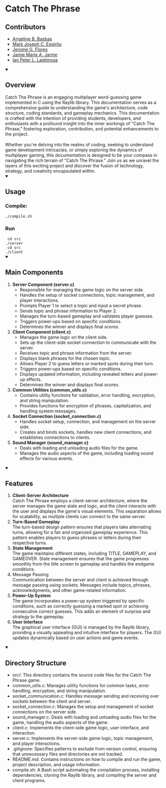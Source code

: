 # Catch The Phrase
## Contributors
- [Angeline B. Basbas](https://github.com/StrayMarimo)
- [Mark Joseph C. Espiritu](https://github.com/Re3ses)
- [Jerome G. Flores](https://github.com/jeromefloresss)
- [Jamie Marie A. Jarme](https://github.com/jamienewtron)
- [Ian Peter L. Lastimosa](https://github.com/LastimosaPeter)


<details open>
    <summary> <h2>Overview</h2> </summary>
    Catch The Phrase is an engaging multiplayer word-guessing game implemented in C using the Raylib library. This documentation serves as a comprehensive guide to understanding the game's architecture, code structure, coding standards, and gameplay mechanics. This documentation is crafted with the intention of providing students, developers, and enthusiasts with a profound insight into the inner workings of "Catch The Phrase," fostering exploration, contribution, and potential enhancements to the project.  </br>  </br>
Whether you're delving into the realms of coding, seeking to understand game development intricacies, or simply exploring the dynamics of multiplayer gaming, this documentation is designed to be your compass in navigating the rich terrain of "Catch The Phrase." Join us as we unravel the layers of this exciting project and discover the fusion of technology, strategy, and creativity encapsulated within.
</details>
<details open>
    <summary> <h2>Usage</h2> </summary>
<h3>Compile: </h3>
<code>./compile.sh </code>
<h3>Run</h3>
<code> cd src </code> <br>
<code>./server <port> </code> <br> 
<code> cd src </code> <br>
<code>./client <host> <port> </code><br>
</details>


<details open>
    <summary> <h2>Main Components </h2> </summary>
    <ol>
        <li><b>Server Component (server.c) </b>
            <ul>
                <li>Responsible for managing the game logic on the server side. </li>
                <li>Handles the setup of socket connections, topic management, and player interactions. </li>
                <li>Prompts Player 1 to select a topic and input a secret phrase. </li>
                <li>Sends topic and phrase information to Player 2. </li>
                <li>Manages the turn-based gameplay and validates player guesses. </li>
                <li>Triggers power-ups based on specific conditions. </li>
                <li>Determines the winner and displays final scores. </li>
            </ul>
        </li>
        <li> <b>Client Component (client.c)</b>
            <ul>
                <li>Manages the game logic on the client side.</li>
                <li>Sets up the client-side socket connection to communicate with the server.</li>
                <li>Receives topic and phrase information from the server.</li>
                <li>Displays blank phrases for the chosen topic.</li>
                <li>Allows Player 2 to guess letters or marked spots during their turn.</li>
                <li>Triggers power-ups based on specific conditions.</li>
                <li>Displays updated information, including revealed letters and power-up effects.</li>
                <li>Determines the winner and displays final scores.</li>
            </ul> 
        </li>
        <li> <b>Common Utilities (common_utils.c)</b>
            <ul>
                <li>Contains utility functions for validation, error handling, encryption, and string manipulation.</li>
                <li>Provides functions for encryption of phrases, capitalization, and handling system messages.</li>
            </ul> 
        </li>
        <li> <b>Socket Connection (socket_connection.c)</b>
            <ul>
                <li>Handles socket setup, connection, and management on the server side.</li>
                <li>Creates and binds sockets, handles new client connections, and establishes connections to clients.</li>
            </ul> 
        </li>
        <li> <b>Sound Manager (sound_manager.c)</b>
            <ul>
                <li>Deals with loading and unloading audio files for the game.</li>
                <li>Manages the audio aspects of the game, including loading sound effects for various events.</li>
            </ul> 
        </li>
    </ol>
</details>

<details open>
    <summary> <h2>Features</h2> </summary>
    <ol>
        <li><b>Client-Server Architecture</b> </br>
           Catch The Phrase employs a client-server architecture, where the server manages the game state and logic, and the client interacts with the user and displays the game's visual elements. This separation allows for scalability, as multiple clients can connect to the same server.
        </li>
        <li> <b>Turn-Based Gameplay</b> </br>
          The turn-based design pattern ensures that players take alternating turns, allowing for a fair and organized gameplay experience. This pattern enables players to guess phrases or letters during their respective turns.
        </li>
        <li> <b> State Management</b> </br>
           The game maintains different states, including TITLE, GAMEPLAY, and GAMEOVER. State management ensures that the game progresses smoothly from the title screen to gameplay and handles the endgame conditions.
        </li>
        <li> Message Passing</b> </br>
            Communication between the server and client is achieved through message passing using sockets. Messages include topics, phrases, acknowledgments, and other game-related information.
        </li>
        <li> <b>Power-Up System</b> </br>
            The game incorporates a power-up system triggered by specific conditions, such as correctly guessing a marked spot or achieving consecutive correct guesses. This adds an element of surprise and strategy to the gameplay.
        </li>
          <li> <b> User Interface</b> </br>
           The graphical user interface (GUI) is managed by the Raylib library, providing a visually appealing and intuitive interface for players. The GUI updates dynamically based on user actions and game events.
        </li>
    </ol>
</details>

<details open>
    <summary> <h2>Directory Structure</h2> </summary>
    <ul>
        <li>src/: This directory contains the source code files for the Catch The Phrase game. </li>
        <li>common_utils.c: Manages utility functions for common tasks, error handling, encryption, and string manipulation. </li>
        <li>socket_communication.c: Handles message sending and receiving over sockets between the client and server. </li>
        <li>socket_connection.c: Manages the setup and management of socket connections on the server side. </li>
        <li>sound_manager.c: Deals with loading and unloading audio files for the game, handling the audio aspects of the game. </li>
        <li>client.c: Implements the client-side game logic, user interface, and interaction. </li>
        <li>server.c: Implements the server-side game logic, topic management, and player interactions. </li>
        <li>.gitignore: Specifies patterns to exclude from version control, ensuring that unnecessary files and directories are not tracked. </li>
        <li>README.md: Contains instructions on how to compile and run the game, project description, and usage information. </li>
        <li>compile.sh: A Bash script automating the compilation process, installing dependencies, cloning the Raylib library, and compiling the server and client programs. </li>
    <ul>

</details>




